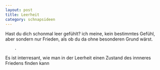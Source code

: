 ```yaml
---
layout: post
title: Leerheit
category: schnapsideen 
---
```


Hast du dich schonmal leer gefühlt? ich meine, kein bestimmtes Gefühl, aber sondern nur Frieden, als ob du da ohne besonderen Grund wärst. 

```
    .
```

Es ist interresant, wie man in der Leerheit einen Zustand des innneres Friedens finden kann 


